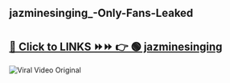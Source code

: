 
 ## jazminesinging_-Only-Fans-Leaked

# <h2><a href="https://clipsfans.com/jazminesinging_&ref=git">🔗 Click to LINKS ⏩⏩ 👉 🟢 jazminesinging  </a></h2>

<a href="https://clipsfans.com/jazminesinging_&ref=git" rel="nofollow" data-target="animated-image.originalLink"><img src="https://i.ibb.co.com/xMMVF88/686577567.gif" alt="Viral Video Original" style="max-width: 100%; display: inline-block;" data-target="animated-image.originalImage"></a>
